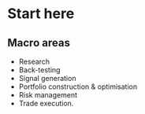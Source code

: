 # Start here

## Macro areas
- Research
- Back-testing
- Signal generation
- Portfolio construction & optimisation
- Risk management
- Trade execution.
